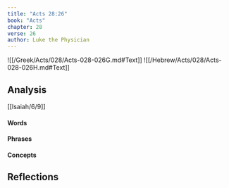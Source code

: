 ```yaml
---
title: "Acts 28:26"
book: "Acts"
chapter: 28
verse: 26
author: Luke the Physician
---
```

![[/Greek/Acts/028/Acts-028-026G.md#Text]]
![[/Hebrew/Acts/028/Acts-028-026H.md#Text]]

## Analysis

[[Isaiah/6/9]]

#### Words

#### Phrases

#### Concepts

## Reflections
